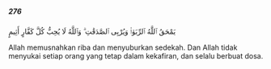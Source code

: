 ##### 276

<span class="ayah">يَمْحَقُ ٱللَّهُ ٱلرِّبَوٰا۟ وَيُرْبِى ٱلصَّدَقَٰتِ ۗ وَٱللَّهُ لَا يُحِبُّ كُلَّ كَفَّارٍ أَثِيمٍ</span>

<span class="ayah_translation">Allah memusnahkan riba dan menyuburkan sedekah. Dan Allah tidak menyukai setiap orang yang tetap dalam kekafiran, dan selalu berbuat dosa.</span>
